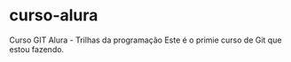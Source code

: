 # curso-alura
Curso GIT Alura - Trilhas da programação
Este é o primie curso de Git que estou fazendo.
